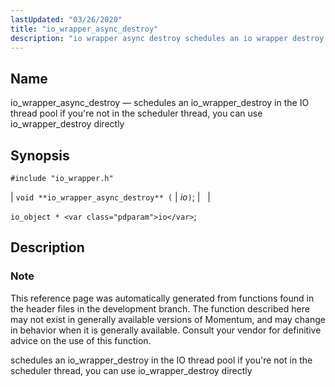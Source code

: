 ```yaml
---
lastUpdated: "03/26/2020"
title: "io_wrapper_async_destroy"
description: "io wrapper async destroy schedules an io wrapper destroy in the IO thread pool if you're not in the scheduler thread you can use io wrapper destroy directly void io wrapper async destroy io io object io This reference page was automatically generated from functions found in the header files..."
---
```


<a name="apis.io_wrapper_async_destroy"></a> 
## Name

io_wrapper_async_destroy — schedules an io_wrapper_destroy in the IO thread pool if you're not in the scheduler thread, you can use io_wrapper_destroy directly

## Synopsis

`#include "io_wrapper.h"`

| `void **io_wrapper_async_destroy** (` | <var class="pdparam">io</var>`)`; |   |

`io_object * <var class="pdparam">io</var>`;<a name="idp53516640"></a> 
## Description

### Note

This reference page was automatically generated from functions found in the header files in the development branch. The function described here may not exist in generally available versions of Momentum, and may change in behavior when it is generally available. Consult your vendor for definitive advice on the use of this function.

schedules an io_wrapper_destroy in the IO thread pool if you're not in the scheduler thread, you can use io_wrapper_destroy directly